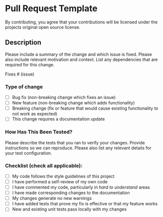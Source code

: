 # Pull Request Template

By contributing, you agree that your contributions will be licensed under the projects original open source license.

## Description

Please include a summary of the change and which issue is fixed. Please also include relevant motivation and context. List any dependencies that are required for this change.

Fixes # (issue)

### Type of change

* [ ] Bug fix (non-breaking change which fixes an issue)
* [ ] New feature (non-breaking change which adds functionality)
* [ ] Breaking change (fix or feature that would cause existing functionality to not work as expected)
* [ ] This change requires a documentation update

### How Has This Been Tested?

Please describe the tests that you ran to verify your changes. Provide instructions so we can reproduce. Please also list any relevant details for your test configuration.

### Checklist (check all applicable):

* [ ] My code follows the style guidelines of this project
* [ ] I have performed a self-review of my own code
* [ ] I have commented my code, particularly in _hard to understand_ areas
* [ ] I have made corresponding changes to the documentation
* [ ] My changes generate no new warnings
* [ ] I have added tests that prove my fix is effective or that my feature works
* [ ] New and existing unit tests pass locally with my changes

